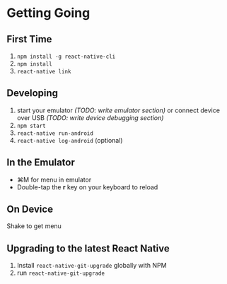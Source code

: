 # Getting Going

## First Time
1. `npm install -g react-native-cli`
1. `npm install`
1. `react-native link`

## Developing
1. start your emulator _(TODO: write emulator section)_ or connect device over USB _(TODO: write device debugging section)_
1. `npm start`
1. `react-native run-android`
1. `react-native log-android` (optional)

## In the Emulator
* ⌘M for menu in emulator
* Double-tap the **r** key on your keyboard to reload

## On Device
Shake to get menu

## Upgrading to the latest React Native
1. Install `react-native-git-upgrade` globally with NPM
1. run `react-native-git-upgrade`